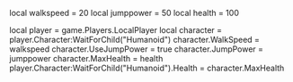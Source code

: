 local walkspeed = 20
local jumppower = 50
local health = 100

local player = game.Players.LocalPlayer
local character = player.Character:WaitForChild("Humanoid")
character.WalkSpeed = walkspeed
character.UseJumpPower = true
character.JumpPower = jumppower
character.MaxHealth = health
player.Character:WaitForChild("Humanoid").Health = character.MaxHealth
